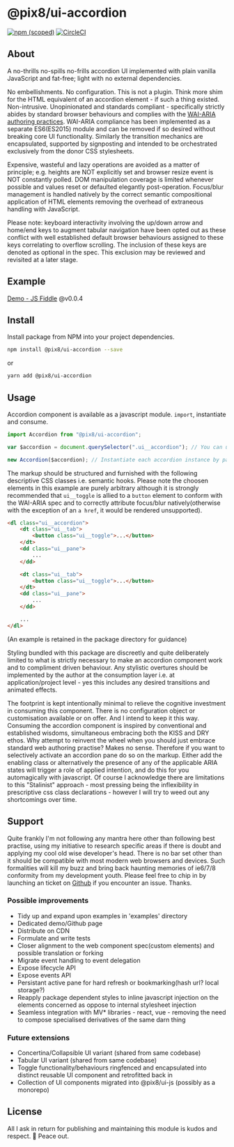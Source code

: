 # @pix8/ui-accordion


[![npm (scoped)](https://img.shields.io/npm/v/@pix8/ui-accordion.svg)](https://www.npmjs.com/package/@pix8/ui-accordion)
[![CircleCI](https://circleci.com/bb/pix8/npm.ui-accordion.svg?style=svg&circle-token=1087e02408bd932a6ad3430268cc484bd6735ba5)](https://circleci.com/bb/pix8/npm.ui-accordion)

## About

A no-thrills no-spills no-frills accordion UI implemented with plain vanilla JavaScript and fat-free; light with no external dependencies.

No embellishments. No configuration. This is not a plugin. Think more shim for the HTML equivalent of an accordion element - if such a thing existed. Non-intrusive. Unopinionated and standards compliant - specifically strictly abides by standard browser behaviours and complies with the [WAI-ARIA authoring practices](https://www.w3.org/TR/wai-aria-practices-1.1/#accordion). WAI-ARIA compliance has been implemented as a separate ES6(ES2015) module and can be removed if so desired without breaking core UI functionality. Similarly the transition mechanics are encapsulated, supported by signposting and intended to be orchestrated exclusively from the donor CSS stylesheets.

Expensive, wasteful and lazy operations are avoided as a matter of principle; e.g. heights are NOT explicitly set and browser resize event is NOT constantly polled. DOM manipulation coverage is limited whenever possible and values reset or defaulted elegantly post-operation. Focus/blur management is handled natively by the correct semantic compositional application of HTML elements removing the overhead of extraneous handling with JavaScript.

Please note: keyboard interactivity involving the up/down arrow and home/end keys to augment tabular navigation have been opted out as these conflict with well established default browser behaviours assigned to these keys correlating to overflow scrolling. The inclusion of these keys are denoted as optional in the spec. This exclusion may be reviewed and revisited at a later stage.

## Example

[Demo - JS Fiddle](https://jsfiddle.net/jonathanbrincat/c1h6487k/195/) @v0.0.4

## Install
Install package from NPM into your project dependencies.

```bash
npm install @pix8/ui-accordion --save
```

or

```bash
yarn add @pix8/ui-accordion
```

## Usage
Accordion component is available as a javascript module. `import`, instantiate and consume.

```javascript
import Accordion from "@pix8/ui-accordion";

var $accordion = document.querySelector(".ui__accordion"); // You can use whatever selector and mechanism you so wish

new Accordion($accordion); // Instantiate each accordion instance by passing the relevant HTML DOM node as a parameter 
```

The markup should be structured and furnished with the following descriptive CSS classes i.e. semantic hooks. Please note the choosen elements in this example are purely arbitrary although it is strongly recommended that `ui__toggle` is allied to a `button` element to conform with the WAI-ARIA spec and to correctly attribute focus/blur natively(otherwise with the exception of an `a href`, it would be rendered unsupported).
```html
<dl class="ui__accordion">
	<dt class="ui__tab">
		<button class="ui__toggle">...</button>
	</dt>
	<dd class="ui__pane">
		...
	</dd>

	<dt class="ui__tab">
		<button class="ui__toggle">...</button>
	</dt>
	<dd class="ui__pane">
		...
	</dd>

	...
</dl>
```

(An example is retained in the package directory for guidance)

Styling bundled with this package are discreetly and quite deliberately limited to what is strictly necessary to make an accordion component work and to compliment driven behaviour. Any stylistic overtures should be implemented by the author at the consumption layer i.e. at application/project level - yes this includes any desired transitions and animated effects.

The footprint is kept intentionally minimal to relieve the cognitive investment in consuming this component. There is no configuration object or customisation available or on offer. And I intend to keep it this way. Consuming the accordion component is inspired by conventional and established wisdoms, simultaneous embracing both the KISS and DRY ethos. Why attempt to reinvent the wheel when you should just embrace standard web authoring practise? Makes no sense. Therefore if you want to selectively activate an accordion pane do so on the markup. Either add the enabling class or alternatively the presence of any of the applicable ARIA states will trigger a role of applied intention, and do this for you automagically with javascript. Of course I acknowledge there are limitations to this "Stalinist" approach - most pressing being the inflexibility in prescriptive css class declarations - however I will try to weed out any shortcomings over time.

## Support
Quite frankly I'm not following any mantra here other than following best practise, using my initiative to research specific areas if there is doubt and applying my cool old wise developer's head. There is no bar set other than it should be compatible with most modern web browsers and devices. Such formalities will kill my buzz and bring back haunting memories of ie6/7/8 conformity from my development youth. Please feel free to chip in by launching an ticket on [Github](https://github.com/pix8/ui-accordion/issues) if you encounter an issue. Thanks.


### Possible improvements
* Tidy up and expand upon examples in 'examples' directory
* Dedicated demo/Github page
* Distribute on CDN
* Formulate and write tests
* Closer alignment to the web component spec(custom elements) and possible translation or forking
* Migrate event handling to event delegation
* Expose lifecycle API
* Expose events API
* Persistant active pane for hard refresh or bookmarking(hash url? local storage?)
* Reapply package dependent styles to inline javascript injection on the elements concerned as oppose to internal stylesheet injection
* Seamless integration with MV* libraries - react, vue - removing the need to compose specialised derivatives of the same darn thing

### Future extensions
* Concertina/Collapsible UI variant (shared from same codebase)
* Tabular UI variant (shared from same codebase)
* Toggle functionality/behaviours ringfenced and encapsulated into distinct reusable UI component and retrofitted back in
* Collection of UI components migrated into @pix8/ui-js (possibly as a monorepo)

## License

All I ask in return for publishing and maintaining this module is kudos and respect. 🤘 Peace out.
